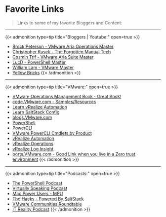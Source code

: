# Favorite Links


>Links to some of my favorite Bloggers and Content:

---

{{< admonition type=tip title="Bloggers | Youtube:" open=true >}}
* [Brock Peterson - VMware Aria Operations Master](https://www.brockpeterson.com)
* [Christopher Kusek - The Forgotten Manual Tech](https://www.youtube.com/@WTFManTech/featured)
* [Cosmin Trif - VMware Aria Suite Master](https://cosmin.gq/)
* [LucD - PowerShell Master](https://www.lucd.info)
* [William Lam - VMware Master](https://williamlam.com)
* [Yellow Bricks](https://www.yellow-bricks.com)
{{< /admonition >}}


---

{{< admonition type=tip title="VMware:" open=true >}}
* [VMware Operations Management Book - Great Book!](https://www.vmwareopsguide.com/)
* [code.VMware.com - Samples/Resources](https://code.vmware.com)
* [Learn vRealize Automation](https://learnvrealizeautomation.github.io)
* [Learn SaltStack Config](https://learnsaltstackconfig.github.io/)
* [blogs.VMware.com](https://blogs.vmware.com)
* [PowerShell](https://docs.microsoft.com/en-us/powershell/)
* [PowerCLI](https://www.vmware.com/support/developer/PowerCLI/)
* [VMware PowerCLI Cmdlets by Product](https://developer.vmware.com/docs/powercli/latest/products/)
* [vRealize Automation](https://www.vmware.com/products/vrealize-automation.html)
* [vRealize Operations](https://www.vmware.com/products/vrealize-operations.html)
* [vRealize Log Insight](https://www.vmware.com/products/vrealize-log-insight.html)
* [ports.VMware.com - Good Link when you live in a Zero trust environment](https://ports.vmware.com)
{{< /admonition >}}

---

{{< admonition type=tip title="Podcasts:" open=true >}}
* [The PowerShell Podcast](https://powershellpodcast.podbean.com/)
* [Virtually Speaking Podcast](https://www.vspeakingpodcast.com)
* [Mac Power Users - MPU](https://www.relay.fm/mpu)
* [The Hacks - Powered By SaltStack](https://saltproject.io/the-hacks/episodes/)
* [VMware Communities Roundtable](https://app.talkshoe.com/show/vmware-communities-roundtable)
* [IT Reality Podcast](https://itr-it-reality.zencast.website/episodes/21)
{{< /admonition >}}


